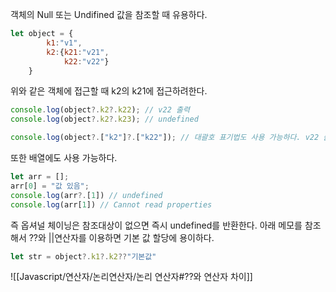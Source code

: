 객체의 Null 또는 Undifined 값을 참조할 때 유용하다.

```js
let object = {
		k1:"v1",
		k2:{k21:"v21",
			k22:"v22"}
	}
```

위와 같은 객체에 접근할 때 k2의 k21에 접근하려한다.

```js
console.log(object?.k2?.k22); // v22 출력
console.log(object?.k2?.k23); // undefined

console.log(object?.["k2"]?.["k22"]); // 대괄호 표기법도 사용 가능하다. v22 출력.

```

또한 배열에도 사용 가능하다.

```js
let arr = [];
arr[0] = "값 있음";
console.log(arr?.[1]) // undefined
console.log(arr[1]) // Cannot read properties
```


즉 옵셔널 체이닝은 참조대상이 없으면 즉시 undefined를 반환한다.
아래 메모를 참조해서 ??와 ||연산자를 이용하면 기본 값 할당에 용이하다.
```js
let str = object?.k1?.k2??"기본값"
```

![[Javascript/연산자/논리연산자/논리 연산자#??와 연산자 차이]]

